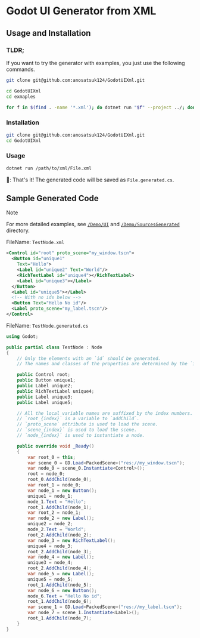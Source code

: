 # Godot UI Generator from XML

## Usage and Installation

### TLDR;

If you want to try the generator with examples, you just use the following commands.

```bash
git clone git@github.com:anosatsuk124/GodotUIXml.git

cd GodotUIXml
cd exmaples

for f in $(find . -name '*.xml'); do dotnet run "$f" --project ../; done
```

### Installation

```sh
git clone git@github.com:anosatsuk124/GodotUIXml.git
cd GodotUIXml
```

### Usage

```sh
dotnet run /path/to/xml/File.xml
```

🥳: That's it! The generated code will be saved as `File.generated.cs`.

## Sample Generated Code

> [!NOTE]
> For more detailed examples, see [`/Demo/UI`](https://github.com/anosatsuk124/GodotUIXml/tree/master/Demo/UI) and [`/Demo/SourcesGenerated`](https://github.com/anosatsuk124/GodotUIXml/tree/master/Demo/SourcesGenerated) directory.

FileName: `TestNode.xml`

```xml
<Control id="root" proto_scene="my_window.tscn">
  <Button id="unique1"
    Text="Hello">
    <Label id="unique2" Text="World"/>
    <RichTextLabel id="unique4"></RichTextLabel>
    <Label id="unique3"></Label>
  </Button>
  <Label id="unique5"></Label>
  <!-- With no ids below -->
  <Button Text="Hello No id"/>
  <Label proto_scene="my_label.tscn"/>
</Control>
```

FileName: `TestNode.generated.cs`

```csharp
using Godot;

public partial class TestNode : Node
{
    // Only the elements with an `id` should be generated.
    // The names and classes of the properties are determined by the `id` attribute and the element name.

    public Control root;
    public Button unique1;
    public Label unique2;
    public RichTextLabel unique4;
    public Label unique3;
    public Label unique5;

    // All the local variable names are suffixed by the index numbers.
    // `root_{index}` is a variable to `addChild`.
    // `proto_scene` attribute is used to load the scene.
    // `scene_{index}` is used to load the scene.
    // `node_{index}` is used to instantiate a node.

    public override void _Ready()
    {
        var root_0 = this;
        var scene_0 = GD.Load<PackedScene>("res://my_window.tscn");
        var node_0 = scene_0.Instantiate<Control>();
        root = node_0;
        root_0.AddChild(node_0);
        var root_1 = node_0;
        var node_1 = new Button();
        unique1 = node_1;
        node_1.Text = "Hello";
        root_1.AddChild(node_1);
        var root_2 = node_1;
        var node_2 = new Label();
        unique2 = node_2;
        node_2.Text = "World";
        root_2.AddChild(node_2);
        var node_3 = new RichTextLabel();
        unique4 = node_3;
        root_2.AddChild(node_3);
        var node_4 = new Label();
        unique3 = node_4;
        root_2.AddChild(node_4);
        var node_5 = new Label();
        unique5 = node_5;
        root_1.AddChild(node_5);
        var node_6 = new Button();
        node_6.Text = "Hello No id";
        root_1.AddChild(node_6);
        var scene_1 = GD.Load<PackedScene>("res://my_label.tscn");
        var node_7 = scene_1.Instantiate<Label>();
        root_1.AddChild(node_7);
    }
}
```
